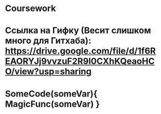 # Coursework
Ссылка на Гифку (Весит слишком много для Гитхаба):
https://drive.google.com/file/d/1f6REAORYJj9vvzuF2R9I0CXhKQeaoHCO/view?usp=sharing
========================
  SomeCode(someVar){
    MagicFunc(someVar)
  }
========================
